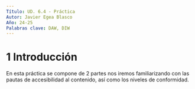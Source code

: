 ```yaml
---
Título: UD. 6.4 - Práctica
Autor: Javier Egea Blasco
Año: 24-25
Palabras clave: DAW, DIW
---
```


# 1 Introducción
En esta práctica se compone de 2 partes nos iremos familiarizando con las pautas de accesibilidad al contenido, así como los niveles de conformidad.   
<!--
Ir a <a href="https://gist.github.com/selfthinker/4cd7ed16ac2f0fedfc31b8032a1a1d71">**este repositorio**</a>

-->
